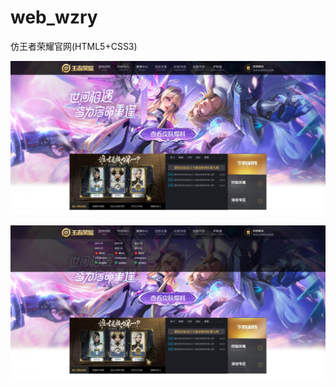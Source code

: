 # web_wzry
仿王者荣耀官网(HTML5+CSS3)

![](https://github.com/xiangxiongfly/web_wzry/blob/main/a.jpeg)

![](https://github.com/xiangxiongfly/web_wzry/blob/main/b.jpeg)
